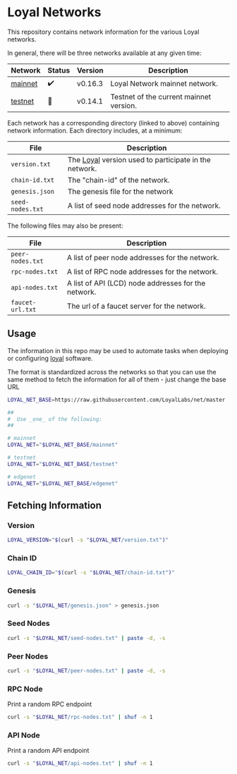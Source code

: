 # Loyal Networks

This repository contains network information for the various Loyal networks.

In general, there will be three networks available at any given time:

| Network            | Status             | Version     | Description                             |
| ------------------ | ------------------ | ----------- | --------------------------------------- |
| [mainnet](mainnet) | :heavy_check_mark: | v0.16.3     | Loyal Network mainnet network.          |
| [testnet](testnet) | :construction:     | v0.14.1     | Testnet of the current mainnet version. |

Each network has a corresponding directory (linked to above) containing network information.
Each directory includes, at a minimum:

| File             | Description                                                                           |
| ---------------- | ------------------------------------------------------------------------------------- |
| `version.txt`    | The [Loyal](//github.com/LoyalLabs/loyal) version used to participate in the network. |
| `chain-id.txt`   | The "chain-id" of the network.                                                        |
| `genesis.json`   | The genesis file for the network                                                      |
| `seed-nodes.txt` | A list of seed node addresses for the network.                                        |

The following files may also be present:

| File             | Description                                         |
| ---------------- | --------------------------------------------------- |
| `peer-nodes.txt` | A list of peer node addresses for the network.      |
| `rpc-nodes.txt`  | A list of RPC node addresses for the network.       |
| `api-nodes.txt`  | A list of API (LCD) node addresses for the network. |
| `faucet-url.txt` | The url of a faucet server for the network.         |

## Usage

The information in this repo may be used to automate tasks when deploying or configuring
[loyal](//github.com/LoyalLabs/loyal) software.

The format is standardized across the networks so that you can use the same method
to fetch the information for all of them - just change the base URL

```sh
LOYAL_NET_BASE=https://raw.githubusercontent.com/LoyalLabs/net/master

##
#  Use _one_ of the following:
##

# mainnet
LOYAL_NET="$LOYAL_NET_BASE/mainnet"

# testnet
LOYAL_NET="$LOYAL_NET_BASE/testnet"

# edgenet
LOYAL_NET="$LOYAL_NET_BASE/edgenet"
```

## Fetching Information

### Version

```sh
LOYAL_VERSION="$(curl -s "$LOYAL_NET/version.txt")"
```

### Chain ID

```sh
LOYAL_CHAIN_ID="$(curl -s "$LOYAL_NET/chain-id.txt")"
```

### Genesis

```sh
curl -s "$LOYAL_NET/genesis.json" > genesis.json
```

### Seed Nodes

```sh
curl -s "$LOYAL_NET/seed-nodes.txt" | paste -d, -s
```

### Peer Nodes

```sh
curl -s "$LOYAL_NET/peer-nodes.txt" | paste -d, -s
```

### RPC Node

Print a random RPC endpoint

```sh
curl -s "$LOYAL_NET/rpc-nodes.txt" | shuf -n 1
```

### API Node

Print a random API endpoint

```sh
curl -s "$LOYAL_NET/api-nodes.txt" | shuf -n 1
```
